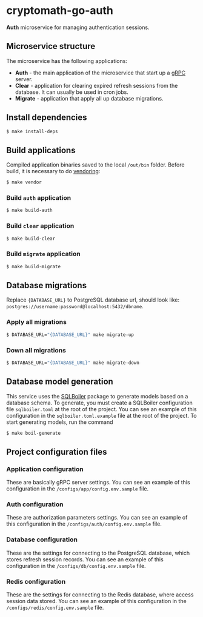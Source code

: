 # cryptomath-go-auth
**Auth** microservice for managing authentication sessions.

## Microservice structure
The microservice has the following applications:
- **Auth** - the main application of the microservice that start up a [gRPC](https://grpc.io/) server.
- **Clear** - application for clearing expired refresh sessions from the database. It can usually be used in cron jobs.
- **Migrate** - application that apply all up database migrations.

## Install dependencies

```bash
$ make install-deps
```

## Build applications
Compiled application binaries saved to the local `/out/bin` folder.
Before build, it is necessary to do [vendoring](https://go.dev/ref/mod#vendoring):

```bash
$ make vendor
````

### Build `auth` application
```bash
$ make build-auth
```

### Build `clear` application
```bash
$ make build-clear
```

### Build `migrate` application
```bash
$ make build-migrate
```

## Database migrations
Replace `{DATABASE_URL}` to PostgreSQL database url, should look like: `postgres://username:password@localhost:5432/dbname`.

### Apply all migrations

```bash
$ DATABASE_URL="{DATABASE_URL}" make migrate-up
```

### Down all migrations
```bash
$ DATABASE_URL="{DATABASE_URL}" make migrate-down
```

## Database model generation
This service uses the [SQLBoiler](https://github.com/volatiletech/sqlboiler) package to generate models based on a database schema.
To generate, you must create a SQLBoiler configuration file `sqlboiler.toml` at the root of the project.
You can see an example of this configuration in the `sqlboiler.toml.example` file at the root of the project.
To start generating models, run the command
```bash
$ make boil-generate
```

## Project configuration files

### Application configuration
These are basically gRPC server settings.
You can see an example of this configuration in the `/configs/app/config.env.sample` file.

### Auth configuration
These are authorization parameters settings.
You can see an example of this configuration in the `/configs/auth/config.env.sample` file.

### Database configuration
These are the settings for connecting to the PostgreSQL database, which stores refresh session records.
You can see an example of this configuration in the `/configs/db/config.env.sample` file.

### Redis configuration
These are the settings for connecting to the Redis database, where access session data stored.
You can see an example of this configuration in the `/configs/redis/config.env.sample` file.